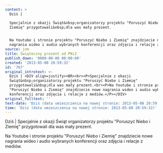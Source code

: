 ```yaml
---
content: >
  Dziś | 

  Specjalnie z okazji Świąt&nbsp;organizatorzy projektu "Poruszyć Niebo i
  Ziemię" przygotowali&nbsp;dla was mały prezent.


  Na Youtube i stronie projektu "Poruszyć Niebo i Ziemię" znajdziecie nowe
  nagrania wideo i audio wybranych konferencji oraz zdjęcia i relacje z mediów.
source: jom
title: Świąteczny prezent od PNiZ
publish_down: '0000-00-00 00:00:00'
created: '2013-05-08 20:59:32'
id: '767'
original_introtext: >-
  Dziś | <DIV align=justify><BR><br><P>Specjalnie z okazji
  Świąt&nbsp;organizatorzy projektu "Poruszyć Niebo i Ziemię"
  przygotowali&nbsp;dla was mały prezent.<br><P>Na Youtube i stronie projektu
  "Poruszyć Niebo i Ziemię" znajdziecie nowe nagrania wideo i audio wybranych
  konferencji oraz zdjęcia i relacje z mediów.</P></DIV>
original_fulltext: ''
text-date: 'Dziś (data umieszczenia na nowej stronie: 2013-05-08 20:59:32)'
time: 'Dziś (data umieszczenia na nowej stronie: 2013-05-08 20:59:32)'
---
```

Dziś | 
Specjalnie z okazji Świąt&nbsp;organizatorzy projektu "Poruszyć Niebo i Ziemię" przygotowali&nbsp;dla was mały prezent.

Na Youtube i stronie projektu "Poruszyć Niebo i Ziemię" znajdziecie nowe nagrania wideo i audio wybranych konferencji oraz zdjęcia i relacje z mediów.


<!--{{json:{"created_date":"2013-05-08 20:59:32","publish_down":"0000-00-00 00:00:00","id":"767"}}}-->